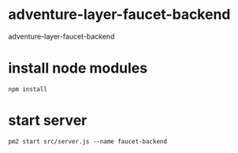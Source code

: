 # adventure-layer-faucet-backend
adventure-layer-faucet-backend

# install node modules
```
npm install
```

# start server
```
pm2 start src/server.js --name faucet-backend
```